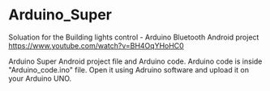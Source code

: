 # Arduino_Super
Soluation for the Building lights control - Arduino Bluetooth Android project https://www.youtube.com/watch?v=BH4OqYHoHC0

Arduino Super Android project file and Arduino code.
Arduino code is inside "Arduino_code.ino" file. Open it using Adruino software and upload it on your Arduino UNO.
